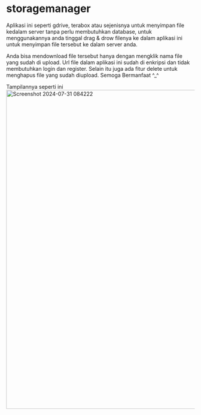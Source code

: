 # storagemanager
Aplikasi ini seperti gdrive, terabox atau sejenisnya untuk menyimpan file kedalam server tanpa perlu membutuhkan database, untuk menggunakannya anda tinggal drag & drow filenya ke dalam aplikasi ini untuk menyimpan file tersebut ke dalam server anda.

Anda bisa mendownload file tersebut hanya dengan mengklik nama file yang sudah di upload. Url file dalam aplikasi ini sudah di enkripsi dan tidak membutuhkan login dan register.
Selain itu juga ada fitur delete untuk menghapus file yang sudah diupload. Semoga Bermanfaat ^_^

Tampilannya seperti ini
<img width="851" alt="Screenshot 2024-07-31 084222" src="https://github.com/user-attachments/assets/a97bd4b9-364f-447d-a70a-7513225e318d">
